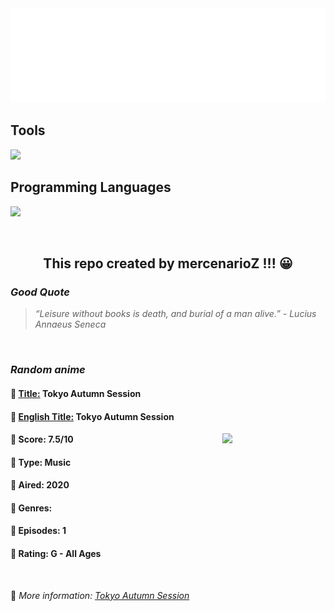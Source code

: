
<img src="svg/nai.svg" />

<p>
  <h2>Tools</h2>
  <a href="https://skillicons.dev">
    <img src="https://skillicons.dev/icons?i=git,bash,vim,ubuntu,tensorflow,pytorch,docker,raspberrypi" />
  </a>

  <br />

  <h2>Programming Languages</h2>

  <a href="https://skillicons.dev">
    <img src="https://skillicons.dev/icons?i=python,c,cpp" />
  </a>
</p>

<br />

<h2 align="center">This repo created by mercenarioZ !!! 😀</h2>
<h3><i>Good Quote</i></h3>

<blockquote>
<i>
“Leisure without books is death, and burial of a man alive.” - Lucius Annaeus Seneca
</i>
</blockquote>

<br />

<h3><i>Random anime</i></h3>

<h4>
  <strong>🥭 <u>Title:</u></strong> Tokyo Autumn Session
</h4>

<h4>🌿 <u>English Title:</u> Tokyo Autumn Session</h4>

<img align="right" width="165" src=https://cdn.myanimelist.net/images/anime/1685/105598.jpg />

<h4>🌱 Score: 7.5/10</h4>

<h4>🌲 Type: Music</h4>

<h4>🌴 Aired: 2020</h4>

<h4>🌵 Genres: </h4>

<h4>🥑 Episodes: 1</h4>

<h4>🍏 Rating: G - All Ages</h4>

<br />

🍂 *More information: [Tokyo Autumn Session](https://myanimelist.net/anime/41132/Tokyo_Autumn_Session)*
    